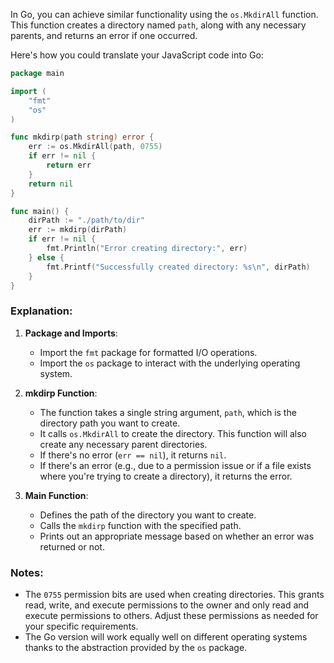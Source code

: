 In Go, you can achieve similar functionality using the `os.MkdirAll` function. This function creates a directory named `path`, along with any necessary parents, and returns an error if one occurred.

Here's how you could translate your JavaScript code into Go:

```go
package main

import (
	"fmt"
	"os"
)

func mkdirp(path string) error {
	err := os.MkdirAll(path, 0755)
	if err != nil {
		return err
	}
	return nil
}

func main() {
	dirPath := "./path/to/dir"
	err := mkdirp(dirPath)
	if err != nil {
		fmt.Println("Error creating directory:", err)
	} else {
		fmt.Printf("Successfully created directory: %s\n", dirPath)
	}
}
```

### Explanation:
1. **Package and Imports**:
   - Import the `fmt` package for formatted I/O operations.
   - Import the `os` package to interact with the underlying operating system.

2. **mkdirp Function**:
   - The function takes a single string argument, `path`, which is the directory path you want to create.
   - It calls `os.MkdirAll` to create the directory. This function will also create any necessary parent directories.
   - If there's no error (`err == nil`), it returns `nil`.
   - If there's an error (e.g., due to a permission issue or if a file exists where you're trying to create a directory), it returns the error.

3. **Main Function**:
   - Defines the path of the directory you want to create.
   - Calls the `mkdirp` function with the specified path.
   - Prints out an appropriate message based on whether an error was returned or not.

### Notes:
- The `0755` permission bits are used when creating directories. This grants read, write, and execute permissions to the owner and only read and execute permissions to others. Adjust these permissions as needed for your specific requirements.
- The Go version will work equally well on different operating systems thanks to the abstraction provided by the `os` package.
